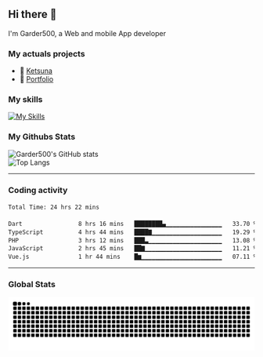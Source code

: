 ## Hi there 👋

I'm Garder500, a Web and mobile App developer

### My actuals projects 
- 🔭 [Ketsuna](https://ketsuna.com)
- 🌱 [Portfolio](https://jeremysoler.com)

### My skills

[![My Skills](https://skillicons.dev/icons?i=js,ts,html,bots,css,dotnet,rust,go,firebase,php,nodejs,nextjs,mysql,postgres,prisma,mongodb,vue,react,nuxtjs&perline=5)](https://skillicons.dev)

### My Githubs Stats

<!--- ![Garder 500 stats](https://github-readme-stats.vercel.app/api?username=garder500&show_icons=true&theme=Gradient) -->
![Garder500's GitHub stats](https://github-readme-stats.vercel.app/api?username=garder500&show_icons=true&theme=material-palenight&include_all_commits=true&custom_title=My%20Github%20Stats)
<br/>
![Top Langs](https://github-readme-stats.vercel.app/api/top-langs/?username=garder500&theme=material-palenight&layout=compact)

---
### Coding activity

<!--START_SECTION:waka-->

```txt
Total Time: 24 hrs 22 mins

Dart                8 hrs 16 mins   ████████▄▁▁▁▁▁▁▁▁▁▁▁▁▁▁▁▁   33.70 %
TypeScript          4 hrs 44 mins   ████▇▁▁▁▁▁▁▁▁▁▁▁▁▁▁▁▁▁▁▁▁   19.29 %
PHP                 3 hrs 12 mins   ███▃▁▁▁▁▁▁▁▁▁▁▁▁▁▁▁▁▁▁▁▁▁   13.08 %
JavaScript          2 hrs 45 mins   ██▇▁▁▁▁▁▁▁▁▁▁▁▁▁▁▁▁▁▁▁▁▁▁   11.21 %
Vue.js              1 hr 44 mins    █▆▁▁▁▁▁▁▁▁▁▁▁▁▁▁▁▁▁▁▁▁▁▁▁   07.11 %
```

<!--END_SECTION:waka-->

---

### Global Stats 

![Snake.svg](https://github.com/garder500/garder500/blob/output/github-contribution-grid-snake.svg)
